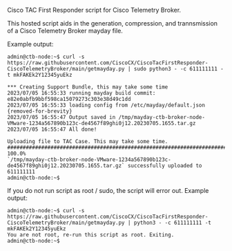 Cisco TAC First Responder script for Cisco Telemetry Broker.

This hosted script aids in the generation, compression, and trannsmission of a Cisco Telemetry Broker mayday file. 

Example output:
```
admin@ctb-node:~$ curl -s https://raw.githubusercontent.com/CiscoCX/CiscoTacFirstResponder-CiscoTelemetryBroker/main/getmayday.py | sudo python3 - -c 611111111 -t mkFAKEk2Y12345yuEkz

*** Creating Support Bundle, this may take some time
2023/07/05 16:55:33 running mayday build commit: e82e0abfb9bbf598ca15079273c303e38d49c1dd
2023/07/05 16:55:33 loading config from /etc/mayday/default.json
{removed-for-brevity}
2023/07/05 16:55:47 Output saved in /tmp/mayday-ctb-broker-node-VMware-1234a567890b123c-de4567f89ghi0j12.20230705.1655.tar.gz
2023/07/05 16:55:47 All done!

Uploading file to TAC Case. This may take some time.
######################################################################## 100.0%
`/tmp/mayday-ctb-broker-node-VMware-1234a567890b123c-de4567f89ghi0j12.20230705.1655.tar.gz` successfully uploaded to 611111111
admin@ctb-node:~$
```

If you do not run script as root / sudo, the script will error out. 
Example output: 
```
admin@ctb-node:~$ curl -s https://raw.githubusercontent.com/CiscoCX/CiscoTacFirstResponder-CiscoTelemetryBroker/main/getmayday.py | python3 - -c 611111111 -t mkFAKEk2Y12345yuEkz
You are not root, re-run this script as root. Exiting.
admin@ctb-node:~$
```
